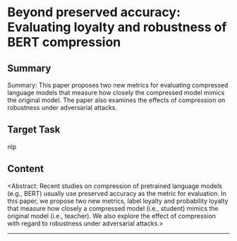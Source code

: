 # Beyond preserved accuracy: Evaluating loyalty and robustness of BERT compression

## Summary

Summary: This paper proposes two new metrics for evaluating compressed language models that measure how closely the compressed model mimics the original model. The paper also examines the effects of compression on robustness under adversarial attacks.


## Target Task

nlp

## Content

<Abstract: Recent studies on compression of pretrained language models (e.g., BERT) usually use preserved accuracy as the metric for evaluation. In this paper, we propose two new metrics, label loyalty and probability loyalty that measure how closely a compressed model (i.e., student) mimics the original model (i.e., teacher). We also explore the effect of compression with regard to robustness under adversarial attacks.>



---

